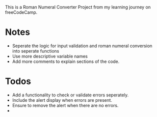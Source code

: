 This is a Roman Numeral Converter Project from my learning journey on freeCodeCamp.

# Notes
- Seperate the logic for input validation and roman numeral conversion into seperate functions
- Use more descriptive variable names
- Add more comments to explain sections of the code.

# Todos
+ Add a functionality to check or validate errors seperately.
+ Include the alert display when errors are present.
+ Ensure to remove the alert when there are no errors.
+ 